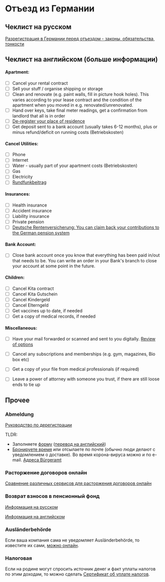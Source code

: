 # Отъезд из Германии

## Чеклист на русском

[Разрегистрация в Германии перед отъездом - законы, обязательства, тонкости](https://www.tupa-germania.ru/zhizn/otezd-iz-germanii-snjatie-propiski.html)

## Чеклист на английском (больше информации)

#### Apartment:
- [ ] Cancel your rental contract
- [ ] Sell your stuff / organise shipping or storage
- [ ] Clean and renovate (e.g. paint walls, fill in picture hook holes). This varies according to your lease contract and the condition of the apartment when you moved in e.g. renovated/unrenovated.
- [ ] Hand over keys, take final meter readings, get a confirmation from landlord that all is in order
- [ ] [De-register your place of residence](#abmeldung)
- [ ] Get deposit sent to a bank account (usually takes 6-12 months), plus or minus refund/deficit on running costs (Betriebskosten)

#### Cancel Utilities:
- [ ] Phone
- [ ] Internet
- [ ] Water - usually part of your apartment costs (Betriebskosten)
- [ ] Gas
- [ ] Electricity
- [ ] [Rundfunkbeitrag](https://www.rundfunkbeitrag.de/buergerinnen_und_buerger/formulare/abmelden/index_ger.html)

#### Insurances:
- [ ] Health insurance
- [ ] Accident insurance
- [ ] Liability insurance
- [ ] Private pension
- [ ] [Deutsche Rentenversicherung: You can claim back your contributions to the German pension system​](#возврат-взносов-в-пенсионный-фонд)

#### Bank Account:
- [ ] Close bank account once you know that everything has been paid in/out that needs to be. You can write an order in your Bank's branch to close your account at some point in the future.

#### Children:
- [ ] Cancel Kita contract
- [ ] Cancel Kita Gutschein
- [ ] Cancel Kindergeld
- [ ] Cancel Elterngeld
- [ ] Get vaccines up to date, if needed
- [ ] Get a copy of medical records, if needed

#### Miscellaneous:
- [ ] Have your mail forwarded or scanned and sent to you digitally. [Review of options](www.digital-affin.de/blog/digitaler-briefkasten-vergleich/)
- [ ] Cancel any subscriptions and memberships (e.g. gym, magazines, Bio box etc)
- [ ] Get a copy of your file from medical professionals (if required)
- [ ] Leave a power of attorney with someone you trust, if there are still loose ends to tie up


## Прочее

### Abmeldung

[Руководство по дерегистрации](https://allaboutberlin.com/guides/abmeldung-deregister-in-berlin)

TLDR:

* Заполняете [форму](https://service.berlin.de/dienstleistung/120335/) ([перевод на английский](https://allaboutberlin.com/docs/abmeldung))
* [Бронируете время](https://service.berlin.de/terminvereinbarung/termin/day/) или отсылаете по почте (обычно люди делают с уведомлением о доставке). Во время корона-вируса можно и по e-mail. [Адреса Bürgeramt](https://service.berlin.de/dienstleistung/120335/)

### Расторжение договоров онлайн

[Сравнение различных сервисов для расторжения договоров онлайн](https://www.finanztip.de/kuendigungsdienste/)

### Возврат взносов в пенсионный фонд

[Информация на русском](https://github.com/ru-de/faq/blob/master/Налоги.md#возврат-взносов-в-пенсионный-фонд-после-выезда-из-германии)

[Информация на английском](https://www.expattax.de/german-pension-contributions-refunded/)

### Ausländerbehörde

Если ваша компания сама не уведомляет Ausländerbehörde, то известите их сами, [можно онлайн](https://www.berlin.de/einwanderung/ueber-uns/kontakt/formular.873011.php).

### Налоговая

Если на родине могут спросить источник денег и факт уплаты налогов по этим доходам, то можно сделать [Сертификат об уплате налогов](https://service.berlin.de/dienstleistung/324713/en/).
